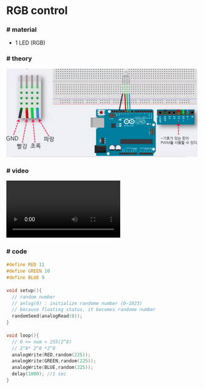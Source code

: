 # RGB control

### # material

- 1 LED (RGB)



### # theory

![diagram](diagram.png)



### # video

<video src="RGB_control.mp4"></video>



### # code

```c
#define RED 11
#define GREEN 10
#define BLUE 9

void setup(){
  // random number
  // anlog(0) : initialize randome number (0~1023)
  // because floating status, it becomes randome number
  randomSeed(analogRead(0));
}

void loop(){
  // 0 <= num < 255(2^8)
  // 2^8* 2^8 *2^8 
  analogWrite(RED,random(225));
  analogWrite(GREEN,random(225));
  analogWrite(BLUE,random(225));
  delay(1000); //1 sec
}
```



